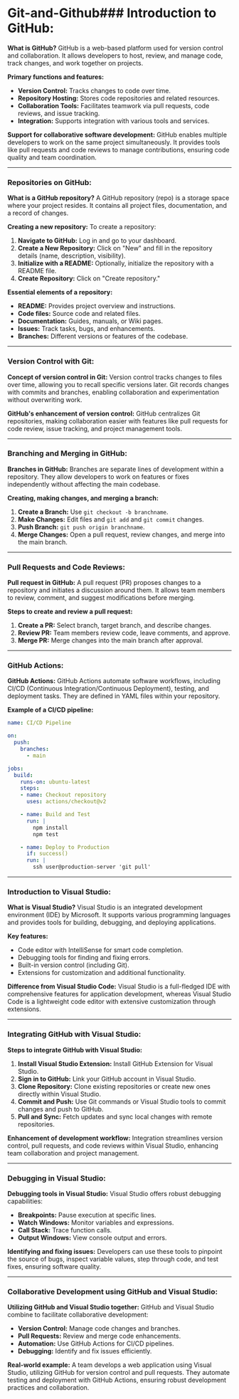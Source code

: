 # Git-and-Github### Introduction to GitHub:

**What is GitHub?**
GitHub is a web-based platform used for version control and collaboration. It allows developers to host, review, and manage code, track changes, and work together on projects.

**Primary functions and features:**
- **Version Control:** Tracks changes to code over time.
- **Repository Hosting:** Stores code repositories and related resources.
- **Collaboration Tools:** Facilitates teamwork via pull requests, code reviews, and issue tracking.
- **Integration:** Supports integration with various tools and services.

**Support for collaborative software development:**
GitHub enables multiple developers to work on the same project simultaneously. It provides tools like pull requests and code reviews to manage contributions, ensuring code quality and team coordination.

---

### Repositories on GitHub:

**What is a GitHub repository?**
A GitHub repository (repo) is a storage space where your project resides. It contains all project files, documentation, and a record of changes.

**Creating a new repository:**
To create a repository:
1. **Navigate to GitHub:** Log in and go to your dashboard.
2. **Create a New Repository:** Click on "New" and fill in the repository details (name, description, visibility).
3. **Initialize with a README:** Optionally, initialize the repository with a README file.
4. **Create Repository:** Click on "Create repository."

**Essential elements of a repository:**
- **README:** Provides project overview and instructions.
- **Code files:** Source code and related files.
- **Documentation:** Guides, manuals, or Wiki pages.
- **Issues:** Track tasks, bugs, and enhancements.
- **Branches:** Different versions or features of the codebase.

---

### Version Control with Git:

**Concept of version control in Git:**
Version control tracks changes to files over time, allowing you to recall specific versions later. Git records changes with commits and branches, enabling collaboration and experimentation without overwriting work.

**GitHub's enhancement of version control:**
GitHub centralizes Git repositories, making collaboration easier with features like pull requests for code review, issue tracking, and project management tools.

---

### Branching and Merging in GitHub:

**Branches in GitHub:**
Branches are separate lines of development within a repository. They allow developers to work on features or fixes independently without affecting the main codebase.

**Creating, making changes, and merging a branch:**
1. **Create a Branch:** Use `git checkout -b branchname`.
2. **Make Changes:** Edit files and `git add` and `git commit` changes.
3. **Push Branch:** `git push origin branchname`.
4. **Merge Changes:** Open a pull request, review changes, and merge into the main branch.

---

### Pull Requests and Code Reviews:

**Pull request in GitHub:**
A pull request (PR) proposes changes to a repository and initiates a discussion around them. It allows team members to review, comment, and suggest modifications before merging.

**Steps to create and review a pull request:**
1. **Create a PR:** Select branch, target branch, and describe changes.
2. **Review PR:** Team members review code, leave comments, and approve.
3. **Merge PR:** Merge changes into the main branch after approval.

---

### GitHub Actions:

**GitHub Actions:**
GitHub Actions automate software workflows, including CI/CD (Continuous Integration/Continuous Deployment), testing, and deployment tasks. They are defined in YAML files within your repository.

**Example of a CI/CD pipeline:**
```yaml
name: CI/CD Pipeline

on:
  push:
    branches:
      - main

jobs:
  build:
    runs-on: ubuntu-latest
    steps:
    - name: Checkout repository
      uses: actions/checkout@v2

    - name: Build and Test
      run: |
        npm install
        npm test

    - name: Deploy to Production
      if: success()
      run: |
        ssh user@production-server 'git pull'
```

---

### Introduction to Visual Studio:

**What is Visual Studio?**
Visual Studio is an integrated development environment (IDE) by Microsoft. It supports various programming languages and provides tools for building, debugging, and deploying applications.

**Key features:**
- Code editor with IntelliSense for smart code completion.
- Debugging tools for finding and fixing errors.
- Built-in version control (including Git).
- Extensions for customization and additional functionality.

**Difference from Visual Studio Code:**
Visual Studio is a full-fledged IDE with comprehensive features for application development, whereas Visual Studio Code is a lightweight code editor with extensive customization through extensions.

---

### Integrating GitHub with Visual Studio:

**Steps to integrate GitHub with Visual Studio:**
1. **Install Visual Studio Extension:** Install GitHub Extension for Visual Studio.
2. **Sign in to GitHub:** Link your GitHub account in Visual Studio.
3. **Clone Repository:** Clone existing repositories or create new ones directly within Visual Studio.
4. **Commit and Push:** Use Git commands or Visual Studio tools to commit changes and push to GitHub.
5. **Pull and Sync:** Fetch updates and sync local changes with remote repositories.

**Enhancement of development workflow:**
Integration streamlines version control, pull requests, and code reviews within Visual Studio, enhancing team collaboration and project management.

---

### Debugging in Visual Studio:

**Debugging tools in Visual Studio:**
Visual Studio offers robust debugging capabilities:
- **Breakpoints:** Pause execution at specific lines.
- **Watch Windows:** Monitor variables and expressions.
- **Call Stack:** Trace function calls.
- **Output Windows:** View console output and errors.

**Identifying and fixing issues:**
Developers can use these tools to pinpoint the source of bugs, inspect variable values, step through code, and test fixes, ensuring software quality.

---

### Collaborative Development using GitHub and Visual Studio:

**Utilizing GitHub and Visual Studio together:**
GitHub and Visual Studio combine to facilitate collaborative development:
- **Version Control:** Manage code changes and branches.
- **Pull Requests:** Review and merge code enhancements.
- **Automation:** Use GitHub Actions for CI/CD pipelines.
- **Debugging:** Identify and fix issues efficiently.

**Real-world example:**
A team develops a web application using Visual Studio, utilizing GitHub for version control and pull requests. They automate testing and deployment with GitHub Actions, ensuring robust development practices and collaboration.

